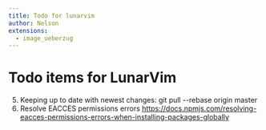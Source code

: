 ```yaml
---
title: Todo for lunarvim
author: Nelson
extensions:
  - image_ueberzug
---
```


# Todo items for LunarVim
5. Keeping up to date with newest changes: git pull --rebase origin master
1. Resolve EACCES permissions errors
   https://docs.npmjs.com/resolving-eacces-permissions-errors-when-installing-packages-globally

